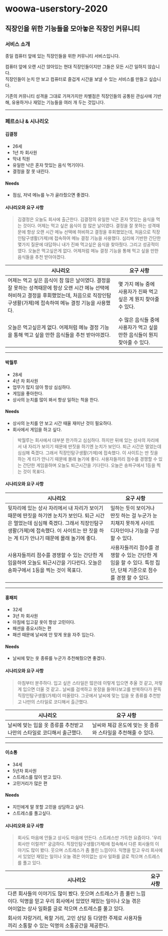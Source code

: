 # woowa-userstory-2020

## 직장인을 위한 기능들을 모아놓은 직장인 커뮤니티

### 서비스 소개

종일 컴퓨터 앞에 있는 직장인들을 위한 커뮤니티 서비스입니다.

컴퓨터 앞에 오랜 시간 앉아있는 현대 직장인들이지만 그들은 모든 시간 일하지 않습니다.  
직장인들이 눈치 안 보고 컴퓨터로 즐겁게 시간을 보낼 수 있는 서비스를 만들고 싶습니다.

기존의 커뮤니티 성격을 그대로 가져가지만 차별점은 직장인들의 공통된 관심사에 기반해, 유용하거나 재밌는 기능들을 여러 개 두는 것입니다.

---

### 페르소나 & 시나리오

#### 김결정
- 26세
- 1년 차 회사원
- 막내 직원
- 유일한 낙은 혼자 맛있는 음식 먹기이다.
- 결정을 잘 못 내린다.

#### Needs
- 점심, 저녁 메뉴를 누가 골라줬으면 좋겠다.

#### 시나리오와 요구 사항
> 김결정은 오늘도 회사에 출근한다. 김결정의 유일한 낙은 혼자 맛있는 음식을 먹는 것이다. 어제는 먹고 싶은 음식이 참 많은 날이였다. 결정을 잘 못하는 성격때문에 항상 오랜 시간 메뉴 선택에 허비하고 결정을 후회했었는데, 처음으로 직장인탐구생활(가제)에 접속하여 메뉴 결정 기능을 사용했다. 심리에 기반한 간단한 몇가지 질문에 대답하니 내가 진짜 먹고싶은 음식을 찾아줬다. 그리고 성공적이였다. 오늘은 먹고싶은게 없다. 어제처럼 메뉴 결정 기능을 통해 먹고 싶을 만한 음식들을 추천 받아야겠다.

|시나리오|요구 사항|
|-------|-------|
|어제는 먹고 싶은 음식이 참 많은 날이였다. 결정을 잘 못하는 성격때문에 항상 오랜 시간 메뉴 선택에 허비하고 결정을 후회했었는데, 처음으로 직장인탐구생활(가제)에 접속하여 메뉴 결정 기능을 사용했다.| 몇 가지 메뉴 중에 사용자가 진짜 먹고 싶은 게 뭔지 찾아줄 수 있다.|
|오늘은 먹고싶은게 없다. 어제처럼 메뉴 결정 기능을 통해 먹고 싶을 만한 음식들을 추천 받아야겠다.|수 많은 음식들 중에 사용자가 먹고 싶을 만한 음식들이 뭔지 찾아줄 수 있다.|

---

#### 박월루
- 28세
- 4년 차 회사원
- 업무가 많지 않아 항상 심심하다.
- 게임을 좋아한다.
- 상사의 눈치를 많이 봐서 항상 일하는 척을 한다.

#### Needs
- 상사의 눈치를 안 보고 시간 때울 재미난 것이 필요하다.
- 회사에서 게임을 하고 싶다.

> 박월루는 회사에서 대부분 한가하고 심심하다. 하지만 뒤에 있는 상사의 자리에서 내 자리가 보이기 때문에 딴짓을 하기엔 눈치가 보인다. 퇴근 시간은 멀었는데 심심해 죽겠다. 그래서 직장인탐구생활(가제)에 접속했다. 이 사이트는 딴 짓을 하는 게 티가 안나기 때문에 몰래 놀기에 좋다. 사용자들끼리 점수를 경쟁할 수 있는 간단한 게임을하며 오늘도 퇴근시간을 기다린다. 오늘은 송파구에서 1등을 찍는 것이 목표다.

#### 시나리오와 요구 사항
|시나리오|요구 사항|
|-------|-------|
|뒷자리에 있는 상사 자리에서 내 자리가 보이기 때문에 딴짓을 하기엔 눈치가 보인다. 퇴근 시간은 멀었는데 심심해 죽겠다. 그래서 직장인탐구생활(가제)에 접속했다. 이 사이트는 딴 짓을 하는 게 티가 안나기 때문에 몰래 놀기에 좋다.|일하는 듯이 보이거나 딴짓 하는 걸 누군가 눈치채지 못하게 사이트 디자인이나 기능을 구성할 수 있다.|
|사용자들끼리 점수를 경쟁할 수 있는 간단한 게임을하며 오늘도 퇴근시간을 기다린다. 오늘은 송파구에서 1등을 찍는 것이 목표다.|사용자들끼리 점수를 경쟁할 수 있는 간단한 게임을 할 수 있다. 특정 집단, 단체 기준으로 점수를 경쟁 할 수 있다.|

---


#### 홍패피
- 32세
- 3년 차 회사원
- 아침에 입고갈 옷이 항상 고민이다.
- 패션을 중요시하는 편
- 패션 때문에 날씨에 안 맞게 옷을 자주 입는다.

#### Needs
- 날씨에 맞는 옷 종류를 누군가 추천해줬으면 좋겠다.

#### 시나리오와 요구 사항
>아침부터 분주하다. 입고 싶은 스타일은 많은데 이렇게 입으면 추울 것 같고, 저렇게 입으면 더울 것 같고.. 날씨를 검색하고 옷장을 들여다보고를 반복하다가 문뜩 직장인탐구생활(가제)이 떠올랐다. 그곳에서 날씨에 맞는 입을 옷 종류를 추천받고 나만의 스타일로 코디해서 출근했다.

|시나리오|요구 사항|
|-------|-------|
|날씨에 맞는 입을 옷 종류를 추천받고 나만의 스타일로 코디해서 출근했다.|날씨와 체감 온도에 맞는 옷 종류와 스타일을 추천해줄 수 있다.|

---

#### 이소통
- 34세
- 5년차 회사원
- 스트레스를 많이 받고 있다.
- 고민거리가 많은 편

#### Needs
- 지인에게 말 못할 고민을 상담하고 싶다.
- 스트레스를 풀고싶다.

#### 시나리오와 요구 사항
>회사도 마음에 안들고 상사도 마음에 안든다. 스트레스만 가득한 요즘이다. '우리회사만 이럴까?' 궁금하다. 직장인탐구생활(가제)에 접속해서 다른 회사들의 이야기도 많이 봤다. 웃으며 스트레스가 좀 풀린 느낌이다. 익명을 믿고 우리 회사에서 있었던 재밌는 일이나 오늘 겪은 어이없는 상사 일화를 글로 적으며 스트레스를 풀고 있다.

|시나리오|요구 사항|
|-------|-------|
|다른 회사들의 이야기도 많이 봤다. 웃으며 스트레스가 좀 풀린 느낌이다. 익명을 믿고 우리 회사에서 있었던 재밌는 일이나 오늘 겪은 어이없는 상사 일화를 글로 적으며 스트레스를 풀고 있다.
|회사의 자랑거리, 욕할 거리, 고민 상담 등 다양한 주제로 사용자들끼리 소통할 수 있는 익명의 소통공간을 제공한다.|
